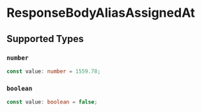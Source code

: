 # ResponseBodyAliasAssignedAt


## Supported Types

### `number`

```typescript
const value: number = 1559.78;
```

### `boolean`

```typescript
const value: boolean = false;
```

